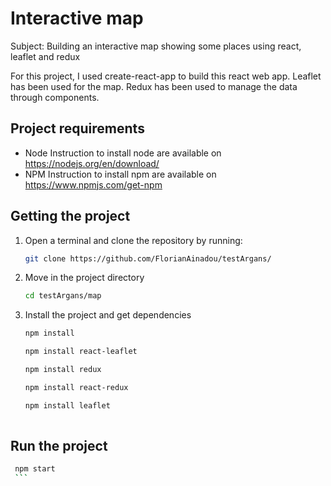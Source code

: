 # Interactive map
Subject: Building an interactive map showing some places using react, leaflet and redux 

For this project, I used create-react-app to build this react web app.
Leaflet has been used for the map.
Redux has been used to manage the data through components.


## Project requirements
- Node
Instruction to install node are available on https://nodejs.org/en/download/
- NPM
Instruction to install npm are available on https://www.npmjs.com/get-npm 


## Getting the project

1. Open a terminal and clone the repository by running:

    ```bash
    git clone https://github.com/FlorianAinadou/testArgans/
    ```

2. Move in the project directory

    ```bash
    cd testArgans/map
    ```
3. Install the project and get dependencies

    ```bash
    npm install
    
    npm install react-leaflet

    npm install redux

    npm install react-redux

    npm install leaflet
  
    ```
    
## Run the project

   ```bash
    npm start  
    ```
